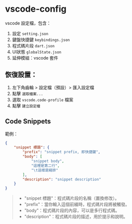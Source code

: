 # vscode-config
vscode 設定檔，包含：
  1. 設定 `setting.json`
  2. 鍵盤快捷鍵 `keybindings.json`
  3. 程式碼片段 `dart.json`
  4. UI狀態 `globalState.json`
  5. 延伸模組：vscode 套件

## 恢復設置：
  1. 左下角齒輪 > 設定檔（預設）> 匯入設定檔
  2. 點擊 `選取檔案...`
  3. 選取 `vscode.code-profile` 檔案
  4. 點擊 `建立設定檔`

## Code Snippets
範例：
```json
{
    "snippet 標題": {
        "prefix": "snippet prefix, 即快捷鍵",
        "body": [
            "snippet body",
            "這裡是第二行",
            "\t這樣是縮排"
        ],
        "description": "snippet description"
    }
}
```
> - "snippet 標題"：程式碼片段的名稱（置換修改）。
> - "prefix"：當你輸入這個前綴時，程式碼片段將被觸發。
> - "body"：程式碼片段的內容，可以是多行程式碼。
> - "description"：程式碼片段的描述，用於提示和說明。
